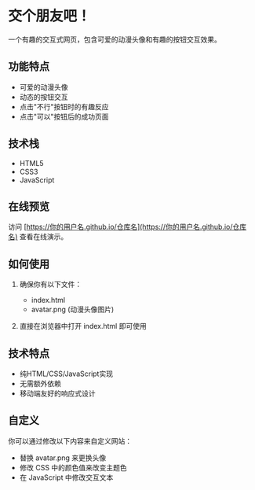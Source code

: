 # 交个朋友吧！

一个有趣的交互式网页，包含可爱的动漫头像和有趣的按钮交互效果。

## 功能特点

- 可爱的动漫头像
- 动态的按钮交互
- 点击"不行"按钮时的有趣反应
- 点击"可以"按钮后的成功页面

## 技术栈

- HTML5
- CSS3
- JavaScript

## 在线预览

访问 [https://你的用户名.github.io/仓库名](https://你的用户名.github.io/仓库名) 查看在线演示。

## 如何使用

1. 确保你有以下文件：
   - index.html
   - avatar.png (动漫头像图片)

2. 直接在浏览器中打开 index.html 即可使用

## 技术特点

- 纯HTML/CSS/JavaScript实现
- 无需额外依赖
- 移动端友好的响应式设计

## 自定义

你可以通过修改以下内容来自定义网站：

- 替换 avatar.png 来更换头像
- 修改 CSS 中的颜色值来改变主题色
- 在 JavaScript 中修改交互文本 